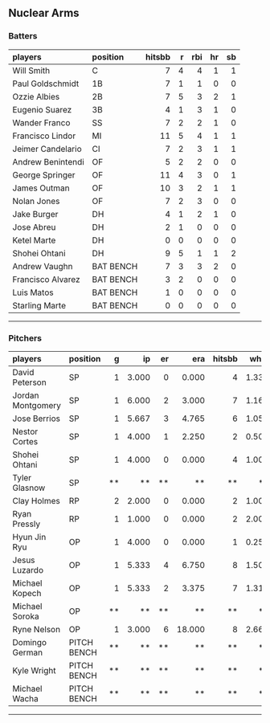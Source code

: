 ## Nuclear Arms

### Batters

 
|players           |position  | hitsbb|  r| rbi| hr| sb| 
|:-----------------|:---------|------:|--:|---:|--:|--:| 
|Will Smith        |C         |      7|  4|   4|  1|  1| 
|Paul Goldschmidt  |1B        |      7|  1|   1|  0|  0| 
|Ozzie Albies      |2B        |      7|  5|   3|  2|  1| 
|Eugenio Suarez    |3B        |      4|  1|   3|  1|  0| 
|Wander Franco     |SS        |      7|  2|   2|  1|  0| 
|Francisco Lindor  |MI        |     11|  5|   4|  1|  1| 
|Jeimer Candelario |CI        |      7|  2|   3|  1|  1| 
|Andrew Benintendi |OF        |      5|  2|   2|  0|  0| 
|George Springer   |OF        |     11|  4|   3|  0|  1| 
|James Outman      |OF        |     10|  3|   2|  1|  1| 
|Nolan Jones       |OF        |      7|  2|   3|  0|  0| 
|Jake Burger       |DH        |      4|  1|   2|  1|  0| 
|Jose Abreu        |DH        |      2|  1|   0|  0|  0| 
|Ketel Marte       |DH        |      0|  0|   0|  0|  0| 
|Shohei Ohtani     |DH        |      9|  5|   1|  1|  2| 
|Andrew Vaughn     |BAT BENCH |      7|  3|   3|  2|  0| 
|Francisco Alvarez |BAT BENCH |      3|  2|   0|  0|  0| 
|Luis Matos        |BAT BENCH |      1|  0|   0|  0|  0| 
|Starling Marte    |BAT BENCH |      0|  0|   0|  0|  0| 


* * *

### Pitchers

 
|players           |position    |  g|    ip| er|    era| hitsbb|  whip| so|  w| sv| 
|:-----------------|:-----------|--:|-----:|--:|------:|------:|-----:|--:|--:|--:| 
|David Peterson    |SP          |  1| 3.000|  0|  0.000|      4| 1.333|  1|  0|  0| 
|Jordan Montgomery |SP          |  1| 6.000|  2|  3.000|      7| 1.167|  6|  1|  0| 
|Jose Berrios      |SP          |  1| 5.667|  3|  4.765|      6| 1.059|  6|  1|  0| 
|Nestor Cortes     |SP          |  1| 4.000|  1|  2.250|      2| 0.500|  8|  0|  0| 
|Shohei Ohtani     |SP          |  1| 4.000|  0|  0.000|      4| 1.000|  4|  0|  0| 
|Tyler Glasnow     |SP          | **|    **| **|     **|     **|    **| **| **| **| 
|Clay Holmes       |RP          |  2| 2.000|  0|  0.000|      2| 1.000|  1|  0|  2| 
|Ryan Pressly      |RP          |  1| 1.000|  0|  0.000|      2| 2.000|  0|  0|  0| 
|Hyun Jin Ryu      |OP          |  1| 4.000|  0|  0.000|      1| 0.250|  2|  0|  0| 
|Jesus Luzardo     |OP          |  1| 5.333|  4|  6.750|      8| 1.500|  8|  0|  0| 
|Michael Kopech    |OP          |  1| 5.333|  2|  3.375|      7| 1.312|  3|  1|  0| 
|Michael Soroka    |OP          | **|    **| **|     **|     **|    **| **| **| **| 
|Ryne Nelson       |OP          |  1| 3.000|  6| 18.000|      8| 2.667|  5|  0|  0| 
|Domingo German    |PITCH BENCH | **|    **| **|     **|     **|    **| **| **| **| 
|Kyle Wright       |PITCH BENCH | **|    **| **|     **|     **|    **| **| **| **| 
|Michael Wacha     |PITCH BENCH | **|    **| **|     **|     **|    **| **| **| **| 


* * *


